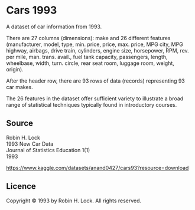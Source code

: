 # Cars 1993

A dataset of car information from 1993.

There are 27 columns (dimensions): make and 26 different features (manufacturer, model, type, min. price, price, max. price, MPG city, MPG highway, airbags, drive train, cylinders, engine size, horsepower, RPM, rev. per mile, man. trans. avail., fuel tank capacity, passengers, length, wheelbase, width, turn. circle, rear seat room, luggage room, weight, origin).

After the header row, there are 93 rows of data (records) representing 93 car makes.

The 26 features in the dataset offer sufficient variety to illustrate a broad range of statistical techniques typically found in introductory courses.

## Source

Robin H. Lock  
1993 New Car Data  
Journal of Statistics Education 1(1)  
1993

https://www.kaggle.com/datasets/anand0427/cars93?resource=download

## Licence

Copyright © 1993 by Robin H. Lock. All rights reserved.
